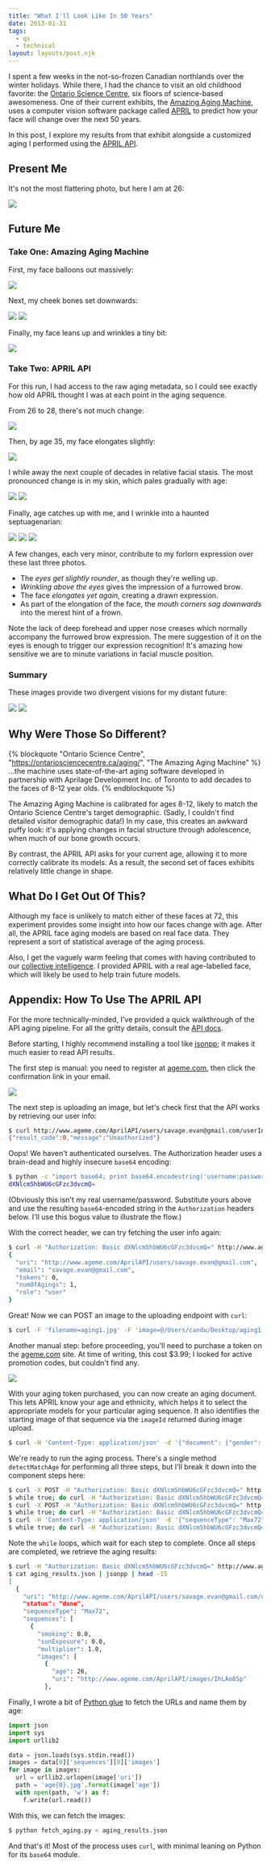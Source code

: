 ```yaml
---
title: "What I'll Look Like In 50 Years"
date: 2013-01-31
tags:
  - qs
  - technical
layout: layouts/post.njk
---
```


I spent a few weeks in the not-so-frozen Canadian northlands over the winter holidays. While there, I had the chance to visit an old childhood favorite: the [Ontario Science Centre](https://ontariosciencecentre.ca/), six floors of science-based awesomeness. One of their current exhibits, the [Amazing Aging Machine](http://ontariosciencecentre.ca/aging/), uses a computer vision software package called [APRIL](http://aprilage.com/) to predict how your face will change over the next 50 years.

In this post, I explore my results from that exhibit alongside a customized aging I performed using the [APRIL API](http://www.aprilage.com/AprilAPI_V2.pdf).

<!-- more -->

## Present Me

It's not the most flattering photo, but here I am at 26:

<img src="https://lh4.googleusercontent.com/-8qaAivSLFrI/UQrbKiU3JZI/AAAAAAAAARY/9e7IvKZUB00/s288/aging1.jpg" />

## Future Me

### Take One: Amazing Aging Machine

First, my face balloons out massively:

<img src="https://lh4.googleusercontent.com/-LCFkNNtDiJg/UQrbKwGOIQI/AAAAAAAAARg/SS9o98axBtU/s288/aging2.jpg" />

Next, my cheek bones set downwards:

<img src="https://lh5.googleusercontent.com/-VZhuI1uOVQk/UQrbLTKdBXI/AAAAAAAAARo/LHKV6cGEBGA/s288/aging3.jpg" />
<img src="https://lh6.googleusercontent.com/-aNcc-FC_4yk/UQrbL53IPpI/AAAAAAAAARs/DRf3ySCxPs4/s288/aging4.jpg" />

Finally, my face leans up and wrinkles a tiny bit:

<img src="https://lh6.googleusercontent.com/-F8xBzpDWsM4/UQrbMUOukwI/AAAAAAAAAR0/cRqPDd_wYPM/s288/aging5.jpg" />

### Take Two: APRIL API

For this run, I had access to the raw aging metadata, so I could see exactly how old APRIL thought I was at each point in the aging sequence.

From 26 to 28, there's not much change:

<img src="https://lh6.googleusercontent.com/-u36fDGLeI0Y/UQrbNrKtZyI/AAAAAAAAASE/NQSn0Y5uCng/s288/age28.jpg" />

Then, by age 35, my face elongates slightly:

<img src="https://lh4.googleusercontent.com/-cRxKskiAyos/UQrbOiA_OjI/AAAAAAAAASM/GBFlRfZtXnc/s288/age35.jpg" />

I while away the next couple of decades in relative facial stasis. The most pronounced change is in my skin, which pales gradually with age:

<img src="https://lh6.googleusercontent.com/-gYCoSmKbBDw/UQrbO46gohI/AAAAAAAAASY/X8RoWKpGT_8/s288/age47.jpg" />
<img src="https://lh6.googleusercontent.com/-dWkaa-neumY/UQrbPgkBVtI/AAAAAAAAASg/ebWh4i14qYk/s288/age55.jpg" />

Finally, age catches up with me, and I wrinkle into a haunted septuagenarian:

<img src="https://lh5.googleusercontent.com/-JNBO6QMu-Xg/UQrbP9uzUUI/AAAAAAAAASo/Dj43_1l46Zo/s288/age61.jpg" />
<img src="https://lh4.googleusercontent.com/-w7zx8Ql3PnM/UQrbQO2pqVI/AAAAAAAAASw/9HJrW1EUz2c/s288/age67.jpg" />
<img src="https://lh5.googleusercontent.com/-RNgo0CglAjs/UQrbQtlY69I/AAAAAAAAAS0/OXD8Yqf63og/s288/age72.jpg" />

A few changes, each very minor, contribute to my forlorn expression over these last three photos.

- The *eyes get slightly rounder*, as though they're welling up.
- *Wrinkling above the eyes* gives the impression of a furrowed brow.
- The face *elongates yet again*, creating a drawn expression.
- As part of the elongation of the face, the *mouth corners sag downwards* into the merest hint of a frown.

Note the lack of deep forehead and upper nose creases which normally accompany the furrowed brow expression. The mere suggestion of it on the eyes is enough to trigger our expression recognition! It's amazing how sensitive we are to minute variations in facial muscle position.

### Summary

These images provide two divergent visions for my distant future:

<img src="https://lh6.googleusercontent.com/-F8xBzpDWsM4/UQrbMUOukwI/AAAAAAAAAR0/cRqPDd_wYPM/s288/aging5.jpg" />
<img src="https://lh5.googleusercontent.com/-RNgo0CglAjs/UQrbQtlY69I/AAAAAAAAAS0/OXD8Yqf63og/s288/age72.jpg" />

## Why Were Those So Different?

{% blockquote "Ontario Science Centre", "https://ontariosciencecentre.ca/aging/", "The Amazing Aging Machine" %}
...the machine uses state-of-the-art aging software developed in partnership with Aprilage Development Inc. of Toronto to add decades to the faces of 8-12 year olds.
{% endblockquote %}

The Amazing Aging Machine is calibrated for ages 8-12, likely to match the Ontario Science Centre's target demographic. (Sadly, I couldn't find detailed visitor demographic data!) In my case, this creates an awkward puffy look: it's applying changes in facial structure through adolescence, when much of our bone growth occurs.

By contrast, the APRIL API asks for your current age, allowing it to more correctly calibrate its models. As a result, the second set of faces exhibits relatively little change in shape.

## What Do I Get Out Of This?

Although my face is unlikely to match either of these faces at 72, this experiment provides some insight into how our faces change with age. After all, the APRIL face aging models are based on real face data. They represent a sort of statistical average of the aging process.

Also, I get the vaguely warm feeling that comes with having contributed to our [collective intelligence](http://vimeo.com/29052688). I provided APRIL with a real age-labelled face, which will likely be used to help train future models.

## Appendix: How To Use The APRIL API

For the more technically-minded, I've provided a quick walkthrough of the API aging pipeline. For all the gritty details, consult the [API docs](http://www.aprilage.com/AprilAPI_V2.pdf).

Before starting, I highly recommend installing a tool like [jsonpp](https://github.com/jmhodges/jsonpp); it makes it much easier to read API results.

The first step is manual: you need to register at [ageme.com](http://www.ageme.com/), then click the confirmation link in your email.

<img src="https://lh5.googleusercontent.com/-wuu_sRDb7qQ/UQrtRmoofNI/AAAAAAAAATE/l7CAexc1_ZY/s400/ageme_register.jpg" />

The next step is uploading an image, but let's check first that the API works by retrieving our user info:

```bash
$ curl http://www.ageme.com/AprilAPI/users/savage.evan@gmail.com/userInfo
{"result_code":0,"message":"Unauthorized"}
```

Oops! We haven't authenticated ourselves. The Authorization header uses a brain-dead and highly insecure `base64` encoding:

```bash
$ python -c "import base64; print base64.encodestring('username:password')"
dXNlcm5hbWU6cGFzc3dvcmQ=
```

(Obviously this isn't my real username/password. Substitute yours above and use the resulting `base64`-encoded string in the `Authorization` headers below. I'll use this bogus value to illustrate the flow.)

With the correct header, we can try fetching the user info again:

```bash
$ curl -H "Authorization: Basic dXNlcm5hbWU6cGFzc3dvcmQ=" http://www.ageme.com/AprilAPI/users/savage.evan@gmail.com/userInfo | jsonpp
{
  "uri": "http://www.ageme.com/AprilAPI/users/savage.evan@gmail.com",
  "email": "savage.evan@gmail.com",
  "tokens": 0,
  "numOfAgings": 1,
  "role": "user"
}
```

Great! Now we can POST an image to the uploading endpoint with `curl`:

```bash
$ curl -F 'filename=aging1.jpg' -F 'image=@/Users/candu/Desktop/aging1.jpg' -H "Authorization: Basic dXNlcm5hbWU6cGFzc3dvcmQ=" http://www.ageme.com/AprilAPI/images
```

Another manual step: before proceeding, you'll need to purchase a token on the [ageme.com](http://www.ageme.com/) site. At time of writing, this cost $3.99; I looked for active promotion codes, but couldn't find any.

<img src="https://lh6.googleusercontent.com/-co9vyFu4uJQ/UQrtSM1T8mI/AAAAAAAAATM/8ozrK3aiGjk/s400/ageme_buytokens.jpg" />

With your aging token purchased, you can now create an aging document. This lets APRIL know your age and ethnicity, which helps it to select the appropriate models for your particular aging sequence. It also identifies the starting image of that sequence via the `imageId` returned during image upload.

```bash
$ curl -H 'Content-Type: application/json' -d '{"document": {"gender": "male", "age": 26, "name": "Evan", "ethnicity": "Caucasian"}, "imageId": 2371944}}' -H "Authorization: Basic dXNlcm5hbWU6cGFzc3dvcmQ=" http://www.ageme.com/AprilAPI/documents
```

We're ready to run the aging process. There's a single method `detectMatchAge` for performing all three steps, but I'll break it down into the component steps here:

```bash
$ curl -X POST -H "Authorization: Basic dXNlcm5hbWU6cGFzc3dvcmQ=" http://www.ageme.com/AprilAPI/users/savage.evan@gmail.com/documents/2371973/pointDetection
$ while true; do curl -H "Authorization: Basic dXNlcm5hbWU6cGFzc3dvcmQ=" http://www.ageme.com/AprilAPI/users/savage.evan@gmail.com/documents/2371973/status; done
$ curl -X POST -H "Authorization: Basic dXNlcm5hbWU6cGFzc3dvcmQ=" http://www.ageme.com/AprilAPI/users/savage.evan@gmail.com/documents/2371973/match
$ while true; do curl -H "Authorization: Basic dXNlcm5hbWU6cGFzc3dvcmQ=" http://www.ageme.com/AprilAPI/users/savage.evan@gmail.com/documents/2371973/status; done
$ curl -H 'Content-Type: application/json' -d '{"sequenceType": "Max72", "sequences": [{"smoking": 0, "sunExposure": 0, "multiplier": 1}]}' -H "Authorization: Basic dXNlcm5hbWU6cGFzc3dvcmQ=" http://www.ageme.com/AprilAPI/users/savage.evan@gmail.com/documents/2371973/aging
$ while true; do curl -H "Authorization: Basic dXNlcm5hbWU6cGFzc3dvcmQ=" http://www.ageme.com/AprilAPI/users/savage.evan@gmail.com/documents/2371973/status; done
```

Note the `while` loops, which wait for each step to complete. Once all steps are completed, we retrieve the aging results:

```bash
$ curl -H "Authorization: Basic dXNlcm5hbWU6cGFzc3dvcmQ=" http://www.ageme.com/AprilAPI/users/savage.evan@gmail.com/documents/2371973/results > aging_results.json
$ cat aging_results.json | jsonpp | head -15
[
  {
    "uri": "http://www.ageme.com/AprilAPI/users/savage.evan@gmail.com/documents/2371973/results/76647",
    "status": "done",
    "sequenceType": "Max72",
    "sequences": [
      {
        "smoking": 0.0,
        "sunExposure": 0.0,
        "multiplier": 1.0,
        "images": [
          {
            "age": 26,
            "uri": "http://www.ageme.com/AprilAPI/images/IhLAo8Sp"
          },
```

Finally, I wrote a bit of [Python glue](https://github.com/candu/quantified-savagery-files/blob/master/Aging/fetch_aging.py) to fetch the URLs and name them by age:

```py
import json
import sys
import urllib2

data = json.loads(sys.stdin.read())
images = data[0]['sequences'][0]['images']
for image in images:
  url = urllib2.urlopen(image['uri'])
  path = 'age{0}.jpg'.format(image['age'])
  with open(path, 'w') as f:
    f.write(url.read())
```

With this, we can fetch the images:

```bash
$ python fetch_aging.py < aging_results.json
```

And that's it! Most of the process uses `curl`, with minimal leaning on Python for its `base64` module.
